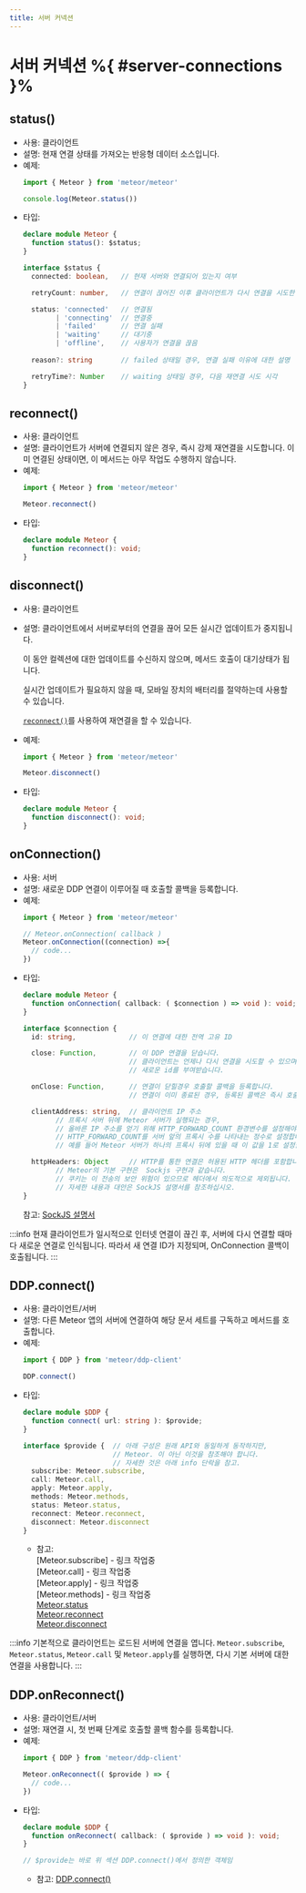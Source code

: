 ```yaml
---
title: 서버 커넥션
---
```


# 서버 커넥션 %{ #server-connections }%

## status()

- 사용: 클라이언트
- 설명: 현재 연결 상태를 가져오는 반응형 데이터 소스입니다.
- 예제:
  ```js
  import { Meteor } from 'meteor/meteor'

  console.log(Meteor.status())
  ```
- 타입:
  ```ts
  declare module Meteor {
    function status(): $status;
  }
  
  interface $status {
    connected: boolean,   // 현재 서버와 연결되어 있는지 여부
  
    retryCount: number,   // 연결이 끊어진 이후 클라이언트가 다시 연결을 시도한 횟수
  
    status: 'connected'   // 연결됨
          | 'connecting'  // 연결중
          | 'failed'      // 연결 실패
          | 'waiting'     // 대기중
          | 'offline',    // 사용자가 연결을 끊음
   
    reason?: string       // failed 상태일 경우, 연결 실패 이유에 대한 설명
  
    retryTime?: Number    // waiting 상태일 경우, 다음 재연결 시도 시각
  }
  ```

## reconnect()

- 사용: 클라이언트
- 설명: 클라이언트가 서버에 연결되지 않은 경우, 즉시 강제 재연결을 시도합니다.
  이미 연결된 상태이면, 이 메서드는 아무 작업도 수행하지 않습니다.
- 예제:
  ```js
  import { Meteor } from 'meteor/meteor'

  Meteor.reconnect()
  ```
- 타입:
  ```ts
  declare module Meteor {
    function reconnect(): void;
  }
  ```

## disconnect()

- 사용: 클라이언트
- 설명: 클라이언트에서 서버로부터의 연결을 끊어 모든 실시간 업데이트가 중지됩니다.

  이 동안 컬렉션에 대한 업데이트를 수신하지 않으며, 메서드 호출이 대기상태가 됩니다.

  실시간 업데이트가 필요하지 않을 때, 모바일 장치의 배터리를 절약하는데 사용할 수 있습니다.

  [`reconnect()`](#reconnect)를 사용하여 재연결을 할 수 있습니다.
- 예제:
  ```js
  import { Meteor } from 'meteor/meteor'

  Meteor.disconnect()
  ```
- 타입:
  ```ts
  declare module Meteor {
    function disconnect(): void;
  }
  ```

## onConnection()

- 사용: 서버
- 설명: 새로운 DDP 연결이 이루어질 때 호출할 콜백을 등록합니다.
- 예제:
  ```js
  import { Meteor } from 'meteor/meteor'

  // Meteor.onConnection( callback )
  Meteor.onConnection((connection) =>{
    // code...
  })
  ```
- 타입:
  ```ts
  declare module Meteor {
    function onConnection( callback: ( $connection ) => void ): void;
  }
  
  interface $connection {
    id: string,             // 이 연결에 대한 전역 고유 ID
  
    close: Function,        // 이 DDP 연결을 닫습니다.
                            // 클라이언트는 언제나 다시 연결을 시도할 수 있으며,
                            // 새로운 id를 부여받습니다.
  
    onClose: Function,      // 연결이 닫힐경우 호출할 콜백을 등록합니다.
                            // 연결이 이미 종료된 경우, 등록된 콜백은 즉시 호출됩니다.
  
    clientAddress: string,  // 클라이언트 IP 주소
          // 프록시 서버 뒤에 Meteor 서버가 실행되는 경우,
          // 올바른 IP 주소를 얻기 위해 HTTP_FORWARD_COUNT 환경변수를 설정해야 합니다.
          // HTTP_FORWARD_COUNT를 서버 앞의 프록시 수를 나타내는 정수로 설정합니다.
          // 예를 들어 Meteor 서버가 하나의 프록시 뒤에 있을 때 이 값을 1로 설정합니다.
  
    httpHeaders: Object     // HTTP를 통한 연결은 허용된 HTTP 헤더를 포함합니다.
          // Meteor의 기본 구현은  Sockjs 구현과 같습니다.
          // 쿠키는 이 전송의 보안 위험이 있으므로 헤더에서 의도적으로 제외됩니다.
          // 자세한 내용과 대안은 SockJS 설명서를 참조하십시오.
  }
  ```
  참고: [SockJS 설명서](https://github.com/sockjs/sockjs-node#authorisation)

:::info
현재 클라이언트가 일시적으로 인터넷 연결이 끊긴 후,
서버에 다시 연결할 때마다 새로운 연결로 인식됩니다.
따라서 새 연결 ID가 지정되며, OnConnection 콜백이 호출됩니다.
:::

## DDP.connect()

- 사용: 클라이언트/서버
- 설명: 다른 Meteor 앱의 서버에 연결하여 해당 문서 세트를 구독하고 메서드를 호출합니다.
- 예제:
  ```js
  import { DDP } from 'meteor/ddp-client'

  DDP.connect()
  ```
- 타입:
  ```ts
  declare module $DDP {
    function connect( url: string ): $provide;
  }
  
  interface $provide {  // 아래 구성은 원래 API와 동일하게 동작하지만,
                        // Meteor. 이 아닌 이것을 참조해야 합니다.
                        // 자세한 것은 아래 info 단락을 참고.
    subscribe: Meteor.subscribe,
    call: Meteor.call,
    apply: Meteor.apply,
    methods: Meteor.methods,
    status: Meteor.status,
    reconnect: Meteor.reconnect,
    disconnect: Meteor.disconnect
  }
  ```
  - 참고: <br>
  [Meteor.subscribe] - 링크 작업중 <br>
  [Meteor.call] - 링크 작업중 <br>
  [Meteor.apply] - 링크 작업중 <br>
  [Meteor.methods] - 링크 작업중 <br>
  [Meteor.status](#status) <br>
  [Meteor.reconnect](#reconnect) <br>
  [Meteor.disconnect](#disconnect)

[//]: # (todo: link)

  :::info
  기본적으로 클라이언트는 로드된 서버에 연결을 엽니다.
  `Meteor.subscribe`, `Meteor.status`, `Meteor.call` 및 `Meteor.apply`를 실행하면,
  다시 기본 서버에 대한 연결을 사용합니다.
  :::

## DDP.onReconnect()

- 사용: 클라이언트/서버
- 설명: 재연결 시, 첫 번째 단계로 호출할 콜백 함수를 등록합니다.
- 예제:
  ```js
  import { DDP } from 'meteor/ddp-client'

  Meteor.onReconnect(( $provide ) => {
    // code...
  })
  ```
- 타입:
  ```ts
  declare module $DDP {
    function onReconnect( callback: ( $provide ) => void ): void;
  }
  
  // $provide는 바로 위 섹션 DDP.connect()에서 정의한 객체임
  ```
  - 참고: [DDP.connect()](#ddp-connect)